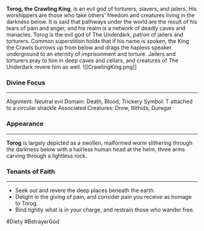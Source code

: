 
**Torog, the Crawling King**, is an evil god of torturers, slavers, and jailers. His worshippers are those who take others' freedom and creatures living in the darkness below. It is said that pathways under the world are the result of his tears of pain and anger, and his realm is a network of deadly caves and manacles. Torog is the evil god of The Underdark, patron of jailers and torturers. Common superstition holds that if his name is spoken, the King the Crawls burrows up from below and drags the hapless speaker underground to an eternity of imprisonment and torture. Jailers and torturers pray to him in deep caves and cellars, and creatures of The Underdark revere him as well. 
![[CrawlingKing.png]]
### Divine Focus
---
Alignment: Neutral evil
Domain: Death, Blood, Trickery
Symbol: T attached to a circular shackle
Associated Creatures: Drow, Illithids, Duregar
### Appearance
------
**Torog** is largely depicted as a swollen, malformed worm slithering through the darkness below with a hairless human head at the helm, three arms carving through a lightless rock.
### Tenants of Faith
---
- Seek out and revere the deep places beneath the earth.
- Delight in the giving of pain, and consider pain you receive as homage to Torog.
- Bind tightly what is in your charge, and restrain those who wander free.

#Diety #BetrayerGod